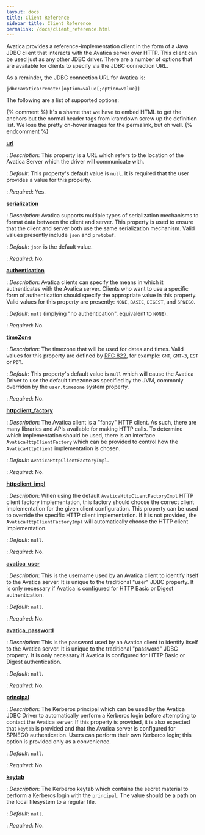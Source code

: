 ```yaml
---
layout: docs
title: Client Reference
sidebar_title: Client Reference
permalink: /docs/client_reference.html
---
```


<!--
{% comment %}
Licensed to the Apache Software Foundation (ASF) under one or more
contributor license agreements.  See the NOTICE file distributed with
this work for additional information regarding copyright ownership.
The ASF licenses this file to you under the Apache License, Version 2.0
(the "License"); you may not use this file except in compliance with
the License.  You may obtain a copy of the License at

http://www.apache.org/licenses/LICENSE-2.0

Unless required by applicable law or agreed to in writing, software
distributed under the License is distributed on an "AS IS" BASIS,
WITHOUT WARRANTIES OR CONDITIONS OF ANY KIND, either express or implied.
See the License for the specific language governing permissions and
limitations under the License.
{% endcomment %}
-->

Avatica provides a reference-implementation client in the form of a Java
JDBC client that interacts with the Avatica server over HTTP. This client
can be used just as any other JDBC driver. There are a number of options
that are available for clients to specify via the JDBC connection URL.

As a reminder, the JDBC connection URL for Avatica is:

  `jdbc:avatica:remote:[option=value[;option=value]]`

The following are a list of supported options:

{% comment %}
It's a shame that we have to embed HTML to get the anchors but the normal
header tags from kramdown screw up the definition list. We lose the pretty
on-hover images for the permalink, but oh well.
{% endcomment %}

<strong><a name="url" href="#url">url</a></strong>

: _Description_: This property is a URL which refers to the location of the
  Avatica Server which the driver will communicate with.

: _Default_: This property's default value is `null`. It is required that the
  user provides a value for this property.

: _Required_: Yes.


<strong><a name="serialization" href="#serialization">serialization</a></strong>

: _Description_: Avatica supports multiple types of serialization mechanisms
  to format data between the client and server. This property is used to ensure
  that the client and server both use the same serialization mechanism. Valid
  values presently include `json` and `protobuf`.

: _Default_: `json` is the default value.

: _Required_: No.


<strong><a name="authentication" href="#authentication">authentication</a></strong>

: _Description_: Avatica clients can specify the means in which it authenticates
  with the Avatica server. Clients who want to use a specific form
  of authentication should specify the appropriate value in this property. Valid
  values for this property are presently: `NONE`, `BASIC`, `DIGEST`, and `SPNEGO`.

: _Default_: `null` (implying "no authentication", equivalent to `NONE`).

: _Required_: No.


<strong><a name="timeZone" href="#timeZone">timeZone</a></strong>

: _Description_: The timezone that will be used for dates and times. Valid values for this
  property are defined by [RFC 822](https://www.ietf.org/rfc/rfc0822.txt), for
  example: `GMT`, `GMT-3`, `EST` or `PDT`.

: _Default_: This property's default value is `null` which will cause the Avatica Driver to
  use the default timezone as specified by the JVM, commonly overriden by the
  `user.timezone` system property.

: _Required_: No.


<strong><a name="httpclient-factory" href="#httpclient-factory">httpclient_factory</a></strong>

: _Description_: The Avatica client is a "fancy" HTTP client. As such, there are
  many libraries and APIs available for making HTTP calls. To determine which implementation
  should be used, there is an interface `AvaticaHttpClientFactory` which can be provided
  to control how the `AvaticaHttpClient` implementation is chosen.

: _Default_: `AvaticaHttpClientFactoryImpl`.

: _Required_: No.


<strong><a name="httpclient-impl" href="#httpclient-impl">httpclient_impl</a></strong>

: _Description_: When using the default `AvaticaHttpClientFactoryImpl` HTTP client factory
  implementation, this factory should choose the correct client implementation for the
  given client configuration. This property can be used to override the specific HTTP
  client implementation. If it is not provided, the `AvaticaHttpClientFactoryImpl` will
  automatically choose the HTTP client implementation.

: _Default_: `null`.

: _Required_: No.

<strong><a name="avatica-user" href="#avatica-user">avatica_user</a></strong>

: _Description_: This is the username used by an Avatica client to identify itself
  to the Avatica server. It is unique to the traditional "user" JDBC property. It
  is only necessary if Avatica is configured for HTTP Basic or Digest authentication.

: _Default_: `null`.

: _Required_: No.

<strong><a name="avatica-password" href="#avatica-password">avatica_password</a></strong>

: _Description_: This is the password used by an Avatica client to identify itself
  to the Avatica server. It is unique to the traditional "password" JDBC property. It
  is only necessary if Avatica is configured for HTTP Basic or Digest authentication.

: _Default_: `null`.

: _Required_: No.

<strong><a name="principal" href="#principal">principal</a></strong>

: _Description_: The Kerberos principal which can be used by the Avatica JDBC Driver
  to automatically perform a Kerberos login before attempting to contact the Avatica
  server. If this property is provided, it is also expected that `keytab` is provided
  and that the Avatica server is configured for SPNEGO authentication. Users can perform
  their own Kerberos login; this option is provided only as a convenience.

: _Default_: `null`.

: _Required_: No.

<strong><a name="keytab" href="#keytab">keytab</a></strong>

: _Description_: The Kerberos keytab which contains the secret material to perform
  a Kerberos login with the `principal`. The value should be a path on the local
  filesystem to a regular file.

: _Default_: `null`.

: _Required_: No.
